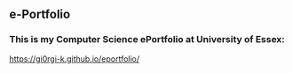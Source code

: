 ## e-Portfolio
### This is my Computer Science ePortfolio at University of Essex:

https://gi0rgi-k.github.io/eportfolio/

